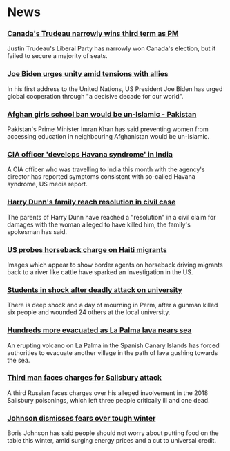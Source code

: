 # News
### [Canada's Trudeau narrowly wins third term as PM](https://www.bbc.com/news/world-us-canada-58634730)
Justin Trudeau's Liberal Party has narrowly won Canada's election, but it failed to secure a majority of seats.
### [Joe Biden urges unity amid tensions with allies](https://www.bbc.com/news/world-us-canada-58642139)
In his first address to the United Nations, US President Joe Biden has urged global cooperation through "a decisive decade for our world".
### [Afghan girls school ban would be un-Islamic - Pakistan](https://www.bbc.com/news/world-asia-58639538)
Pakistan's Prime Minister Imran Khan has said preventing women from accessing education in neighbouring Afghanistan would be un-Islamic.
### [CIA officer 'develops Havana syndrome' in India](https://www.bbc.com/news/world-us-canada-58632145)
A CIA officer who was travelling to India this month with the agency's director has reported symptoms consistent with so-called Havana syndrome, US media report.
### [Harry Dunn's family reach resolution in civil case](https://www.bbc.com/news/uk-england-northamptonshire-58642224)
The parents of Harry Dunn have reached a "resolution" in a civil claim for damages with the woman alleged to have killed him, the family's spokesman has said.
### [US probes horseback charge on Haiti migrants](https://www.bbc.com/news/world-us-canada-58637116)
Images which appear to show border agents on horseback driving migrants back to a river like cattle have sparked an investigation in the US.
### [Students in shock after deadly attack on university](https://www.bbc.com/news/world-europe-58640387)
There is deep shock and a day of mourning in Perm, after a gunman killed six people and wounded 24 others at the local university. 
### [Hundreds more evacuated as La Palma lava nears sea](https://www.bbc.com/news/world-europe-58636707)
An erupting volcano on La Palma in the Spanish Canary Islands has forced authorities to evacuate another village in the path of lava gushing towards the sea.
### [Third man faces charges for Salisbury attack](https://www.bbc.com/news/uk-58635137)
A third Russian faces charges over his alleged involvement in the 2018 Salisbury poisonings, which left three people critically ill and one dead.
### [Johnson dismisses fears over tough winter](https://www.bbc.com/news/uk-politics-58641114)
Boris Johnson has said people should not worry about putting food on the table this winter, amid surging energy prices and a cut to universal credit.
